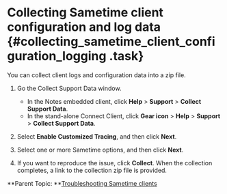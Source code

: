 # Collecting Sametime client configuration and log data {#collecting_sametime_client_configuration_logging .task}

You can collect client logs and configuration data into a zip file.

1.  Go the Collect Support Data window.

    -   In the Notes embedded client, click **Help** \> **Support** \> **Collect Support Data**.
    -   In the stand-alone Connect Client, click **Gear icon** \> **Help** \> **Support** \> **Collect Support Data**.
2.  Select **Enable Customized Tracing**, and then click **Next**.

3.  Select one or more Sametime options, and then click **Next**.

4.  If you want to reproduce the issue, click **Collect**. When the collection completes, a link to the collection zip file is provided.


**Parent Topic: **[Troubleshooting Sametime clients](t_troubleshooting_clients.md)

